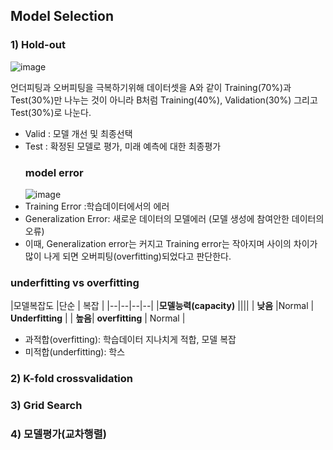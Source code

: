 

## Model Selection

### 1) Hold-out
![image](https://user-images.githubusercontent.com/45659433/142563379-0be5863f-a426-4751-a026-6b25812f10b6.png)

언더피팅과 오버피팅을 극복하기위해 데이터셋을 A와 같이 Training(70%)과 Test(30%)만 나누는 것이 아니라 B처럼 Training(40%), Validation(30%) 그리고 Test(30%)로 나눈다. 
- Valid : 모델 개선 및 최종선택
- Test : 확정된 모델로 평가, 미래 예측에 대한 최종평가 
	### model error
	![image](https://user-images.githubusercontent.com/45659433/142564184-cca70a7e-9b8e-4973-91bc-45e64b71bcb1.png)
- Training Error :학습데이터에서의 에러
- Generalization Error: 새로운 데이터의 모델에러 (모델 생성에 참여안한 데이터의 오류)
- 이때, Generalization error는 커지고 Training error는 작아지며 사이의 차이가 많이 나게 되면 오버피팅(overfitting)되었다고 판단한다.

### underfitting vs overfitting
|모델복잡도  |단순  | 복잡 |
|--|--|--|--|
|**모델능력(capacity)**  ||||
| **낮음** |Normal  | **Underfitting** |
| **높음**| **overfitting** | Normal  |

- 과적합(overfitting): 학습데이터 지나치게 적합, 모델 복잡
- 미적합(underfitting): 학스

### 2) K-fold crossvalidation
### 3) Grid Search
### 4) 모델평가(교차행렬)
<!--stackedit_data:
eyJoaXN0b3J5IjpbMjA5MDg0Mzg4NywtNDk2MzI5NTM4LC0xOD
M4MTM3NjQxLDE1ODE4NzcwMDYsLTU5ODg3NTAzMl19
-->